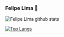 ### Felipe Lima 👋

![Felipe Lima github stats](https://github-readme-stats.vercel.app/api?username=felipelima94&show_icons=true&hide_border=true&count_private=true)

[![Top Langs](https://github-readme-stats.vercel.app/api/top-langs/?username=felipelima94&layout=compact)](https://github.com/anuraghazra/github-readme-stats)

<!--
**felipelima94/felipelima94** is a ✨ _special_ ✨ repository because its `README.md` (this file) appears on your GitHub profile.

Here are some ideas to get you started:

- 🔭 I’m currently working on ...
- 🌱 I’m currently learning ...
- 👯 I’m looking to collaborate on ...
- 🤔 I’m looking for help with ...
- 💬 Ask me about ...
- 📫 How to reach me: ...
- 😄 Pronouns: ...
- ⚡ Fun fact: ...
-->
